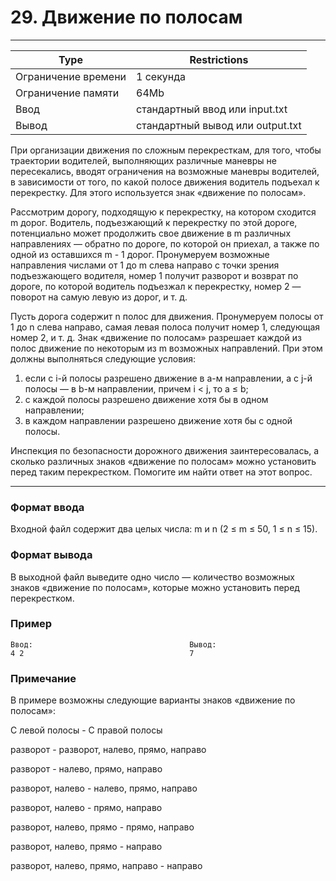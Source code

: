 
# 29. Движение по полосам
___
| Type | Restrictions |
| --- | --- |
Ограничение времени	| 1 секунда |
Ограничение памяти  | 	64Mb |
Ввод                |	стандартный ввод или input.txt |
Вывод               |	стандартный вывод или output.txt |

При организации движения по сложным перекресткам, для того, чтобы траектории водителей, выполняющих различные маневры не пересекались, вводят ограничения на возможные маневры водителей, в зависимости от того, по какой полосе движения водитель подъехал к перекрестку. Для этого используется знак «движение по полосам».

Рассмотрим дорогу, подходящую к перекрестку, на котором сходится m дорог. Водитель, подъезжающий к перекрестку по этой дороге, потенциально может продолжить свое движение в m различных направлениях — обратно по дороге, по которой он приехал, а также по одной из оставшихся m - 1 дорог. Пронумеруем возможные направления числами от 1 до m слева направо с точки зрения подъезжающего водителя, номер 1 получит разворот и возврат по дороге, по которой водитель подъезжал к перекрестку, номер 2 — поворот на самую левую из дорог, и т. д.

Пусть дорога содержит n полос для движения. Пронумеруем полосы от 1 до n слева направо, самая левая полоса получит номер 1, следующая номер 2, и т. д. Знак «движение по полосам» разрешает каждой из полос движение по некоторым из m возможных направлений. При этом должны выполняться следующие условия:

1. если с i-й полосы разрешено движение в a-м направлении, а с j-й полосы — в b-м направлении, причем i < j, то a ≤ b;
2. с каждой полосы разрешено движение хотя бы в одном направлении;
3. в каждом направлении разрешено движение хотя бы с одной полосы.

Инспекция по безопасности дорожного движения заинтересовалась, а сколько различных знаков «движение по полосам» можно установить перед таким перекрестком. Помогите им найти ответ на этот вопрос.
___

### Формат ввода

Входной файл содержит два целых числа: m и n (2 ≤ m ≤ 50, 1 ≤ n ≤ 15).

### Формат вывода

В выходной файл выведите одно число — количество возможных знаков «движение по полосам», которые можно установить перед перекрестком.

### Пример
```
Ввод:                                   Вывод:
4 2                                     7
```
### Примечание
В примере возможны следующие варианты знаков «движение по полосам»:

С левой полосы - С правой полосы

разворот - разворот, налево, прямо, направо

разворот - налево, прямо, направо

разворот, налево - налево, прямо, направо

разворот, налево - прямо, направо

разворот, налево, прямо - прямо, направо

разворот, налево, прямо - направо

разворот, налево, прямо, направо - направо